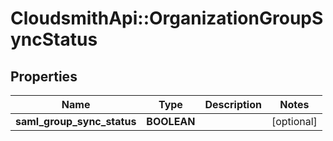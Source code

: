 # CloudsmithApi::OrganizationGroupSyncStatus

## Properties
Name | Type | Description | Notes
------------ | ------------- | ------------- | -------------
**saml_group_sync_status** | **BOOLEAN** |  | [optional] 


